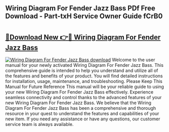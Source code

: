 ## Wiring Diagram For Fender Jazz Bass PDf Free Download - Part-txH Service Owner Guide fCrB0

# <h2><a href="http://dfhuch.blite.top/?on=Wiring+Diagram+For+Fender+Jazz+Bass">🔗Download New 👉🔴 Wiring Diagram For Fender Jazz Bass</a></h2>

[![Wiring Diagram For Fender Jazz Bass download](https://i.imgur.com/lujVjoI.png)](http://dfhuch.blite.top/?on=Wiring+Diagram+For+Fender+Jazz+Bass)
Welcome to the user manual for your newly activated Wiring Diagram For Fender Jazz Bass. This comprehensive guide is intended to help you understand and utilize all of the features and benefits of your product. You will find detailed instructions for installation, usage, maintenance, and troubleshooting. Please Keep This Manual for Future Reference This manual will be your reliable guide to using your new Wiring Diagram For Fender Jazz Bass effectively. Experience seamless connectivity and control thanks to the advanced features of your new Wiring Diagram For Fender Jazz Bass. We believe that the Wiring Diagram For Fender Jazz Bass has been a comprehensive and thorough resource in your quest to understand the features and capabilities of your new item. If you need any assistance or have any questions, our customer service team is always available.
